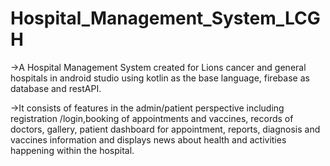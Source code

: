 # Hospital_Management_System_LCGH
->A Hospital Management System created for Lions cancer and general hospitals in android studio using kotlin as the base language, firebase as database and restAPI. 

->It consists of features in the admin/patient perspective including registration /login,booking of appointments and vaccines, records of doctors, gallery, patient dashboard for appointment, reports, diagnosis and vaccines information and displays news about health and activities happening within the hospital.
